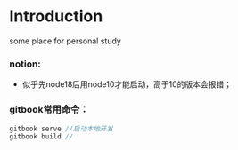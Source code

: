 # Introduction
some place for personal study

### notion:
- 似乎先node18后用node10才能启动，高于10的版本会报错；

### gitbook常用命令：
```javascript
gitbook serve //启动本地开发
gitbook build //
```